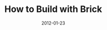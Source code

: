 ---
layout: media
category: media
series: "Big Bad Wolf"
title: "How to Build with Brick"
date: 2012-01-23
description: "Brian Tome talks about how to build our finances with brick."
video: "https://s3.amazonaws.com/crossroadsvideomessages/bigbadwolf_03.mp4"
video-poster: "https://www.crossroads.net/uploadedfiles/bigbadwolf_03_still.jpg"
---